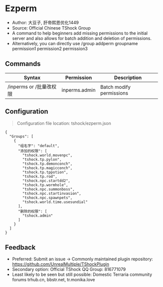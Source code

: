 # Ezperm

- Author: 大豆子, 肝帝熙恩优化1449
- Source: Official Chinese TShock Group
- A command to help beginners add missing permissions to the initial server and also allows for batch addition and deletion of permissions.
- Alternatively, you can directly use /group addperm groupname permission1 permission2 permission3

## Commands

| Syntax               | Permission   | Description      |
|----------------------|--------------|------------------|
| /inperms or /批量改权限 | inperms.admin | Batch modify permissions |

## Configuration
> Configuration file location: tshock/ezperm.json
```json5
{
  "Groups": [
    {
      "组名字": "default",
      "添加的权限": [
        "tshock.world.movenpc",
        "tshock.tp.pylon",
        "tshock.tp.demonconch",
        "tshock.tp.magicconch",
        "tshock.tp.tppotion",
        "tshock.tp.rod",
        "tshock.npc.startdd2",
        "tshock.tp.wormhole",
        "tshock.npc.summonboss",
        "tshock.npc.startinvasion",
        "tshock.npc.spawnpets",
        "tshock.world.time.usesundial"
      ],
      "删除的权限": [
        "tshock.admin"
      ]
    }
  ]
}
```

## Feedback
- Preferred: Submit an issue -> Commonly maintained plugin repository: https://github.com/UnrealMultiple/TShockPlugin
- Secondary option: Official TShock QQ Group: 816771079
- Least likely to be seen but still possible: Domestic Terraria community forums trhub.cn, bbstr.net, tr.monika.love

